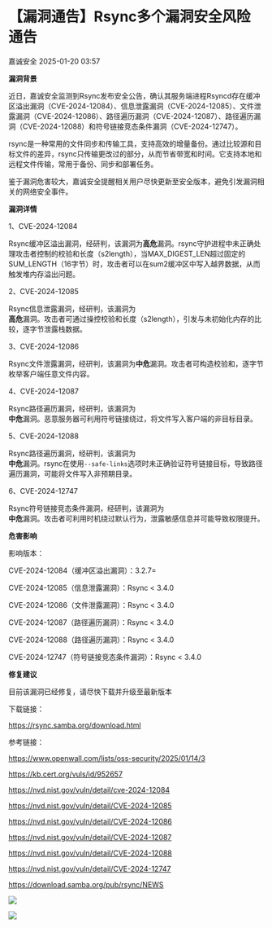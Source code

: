 #  【漏洞通告】Rsync多个漏洞安全风险通告   
 嘉诚安全   2025-01-20 03:57  
  
**漏洞背景**  
  
  
  
  
  
  
  
  
近日，嘉诚安全监测到Rsync发布安全公告，确认其服务端进程Rsyncd存在缓冲区溢出漏洞（CVE-2024-12084）、信息泄露漏洞（CVE-2024-12085）、文件泄露漏洞（CVE-2024-12086）、路径遍历漏洞（CVE-2024-12087）、路径遍历漏洞（CVE-2024-12088）和符号链接竞态条件漏洞（CVE-2024-12747）。  
  
  
rsync是一种常用的文件同步和传输工具，支持高效的增量备份。通过比较源和目标文件的差异，rsync只传输更改过的部分，从而节省带宽和时间。它支持本地和远程文件传输，常用于备份、同步和部署任务。  
  
  
鉴于漏洞危害较大，嘉诚安全提醒相关用户尽快更新至安全版本，避免引发漏洞相关的网络安全事件。  
  
  
**漏洞详情**  
  
  
  
  
  
  
  
  
1、CVE-2024-12084  
  
Rsync缓冲区溢出漏洞，经研判，该漏洞为**高危**漏洞。rsync守护进程中未正确处理攻击者控制的校验和长度（s2length），当MAX_DIGEST_LEN超过固定的SUM_LENGTH（16字节）时，攻击者可以在sum2缓冲区中写入越界数据，从而触发堆内存溢出问题。  
  
  
2、CVE-2024-12085  
  
Rsync信息泄露漏洞，经研判，该漏洞为  
**高危**漏洞。攻击者可通过操控校验和长度（s2length），引发与未初始化内存的比较，逐字节泄露栈数据。  
  
  
3、CVE-2024-12086  
  
Rsync文件泄露漏洞，经研判，该漏洞为**中危**漏洞。攻击者可构造校验和，逐字节枚举客户端任意文件内容。  
  
  
4、CVE-2024-12087  
  
Rsync路径遍历漏洞，经研判，该漏洞为  
**中危**漏洞。恶意服务器可利用符号链接绕过，将文件写入客户端的非目标目录。  
  
  
5、CVE-2024-12088  
  
Rsync路径遍历漏洞，经研判，该漏洞为  
**中危**漏洞。rsync在使用`--safe-links`选项时未正确验证符号链接目标，导致路径遍历漏洞，可能将文件写入非预期目录。  
  
  
6、CVE-2024-12747  
  
Rsync符号链接竞态条件漏洞，经研判，该漏洞为  
**中危**漏洞。攻击者可利用时机绕过默认行为，泄露敏感信息并可能导致权限提升。  
  
  
**危害影响**  
  
  
  
  
  
  
  
  
影响版本：  
  
CVE-2024-12084（缓冲区溢出漏洞）：3.2.7=  
  
CVE-2024-12085（信息泄露漏洞）：Rsync < 3.4.0  
  
CVE-2024-12086（文件泄露漏洞）：Rsync < 3.4.0  
  
CVE-2024-12087（路径遍历漏洞）：Rsync < 3.4.0  
  
CVE-2024-12088（路径遍历漏洞）：Rsync < 3.4.0  
  
CVE-2024-12747（符号链接竞态条件漏洞）：Rsync < 3.4.0  
  
  
**修复建议**  
  
  
  
  
  
  
  
  
目前该漏洞已经修复，请尽快下载并升级至最新版本  
  
下载链接：  
  
https://rsync.samba.org/download.html  
  
参考链接：  
  
https://www.openwall.com/lists/oss-security/2025/01/14/3  
  
https://kb.cert.org/vuls/id/952657  
  
https://nvd.nist.gov/vuln/detail/cve-2024-12084  
  
https://nvd.nist.gov/vuln/detail/CVE-2024-12085  
  
https://nvd.nist.gov/vuln/detail/CVE-2024-12086  
  
https://nvd.nist.gov/vuln/detail/CVE-2024-12087  
  
https://nvd.nist.gov/vuln/detail/CVE-2024-12088  
  
https://nvd.nist.gov/vuln/detail/CVE-2024-12747  
  
https://download.samba.org/pub/rsync/NEWS  
  
  
  
  
![](https://mmbiz.qpic.cn/sz_mmbiz_png/sDiaO8GNKJrLibWLtTwr4jgwpy3eH5PibzAg0GRWr2HPZo0pDjqjwEr79AS85PiablYCcYNwYrKTj955oiaSuW5Z0Ag/640?wx_fmt=png&from=appmsg "")  
  
![](https://mmbiz.qpic.cn/sz_mmbiz_gif/sDiaO8GNKJrLftD6NkjwibfelSiaDSA8r1TnUsJzNguibKyupaNJsEgic28FoR6ROXp2XFyNticXHhFOibN80WcAKXvHw/640?wx_fmt=gif&from=appmsg "")  
  
  
